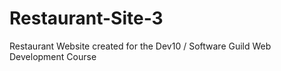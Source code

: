 # Restaurant-Site-3
Restaurant Website created for the Dev10 / Software Guild Web Development Course
